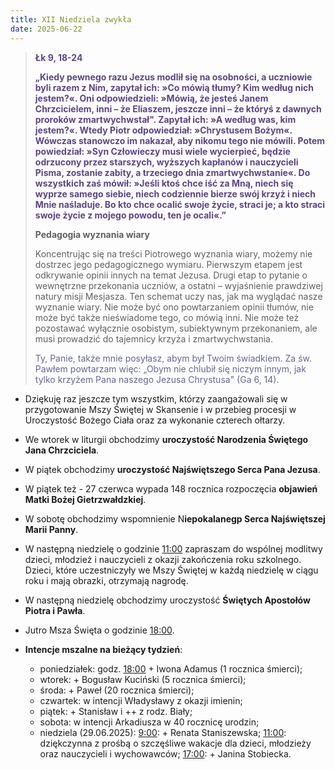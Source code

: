 ```yaml
---
title: XII Niedziela zwykła
date: 2025-06-22
---
```


> **<span style="color: #5D4587;">Łk 9, 18-24 </span>**
>
> **<span style="color: #5D4587;">„Kiedy pewnego razu Jezus modlił się na osobności, a uczniowie byli razem z Nim, zapytał ich: »Co mówią tłumy? Kim według nich jestem?«. Oni odpowiedzieli: »Mówią, że jesteś Janem Chrzcicielem, inni – że Eliaszem, jeszcze inni – że któryś z dawnych proroków zmartwychwstał". Zapytał ich: »A według was, kim jestem?«. Wtedy Piotr odpowiedział: »Chrystusem Bożym«. Wówczas stanowczo im nakazał, aby nikomu tego nie mówili. Potem powiedział: »Syn Człowieczy musi wiele wycierpieć, będzie odrzucony przez starszych, wyższych kapłanów i nauczycieli Pisma, zostanie zabity, a trzeciego dnia zmartwychwstanie«. Do wszystkich zaś mówił: »Jeśli ktoś chce iść za Mną, niech się wyprze samego siebie, niech codziennie bierze swój krzyż i niech Mnie naśladuje. Bo kto chce ocalić swoje życie, straci je; a kto straci swoje życie z mojego powodu, ten je ocali«.”</span>**
>
>
>
> **Pedagogia wyznania wiary**
>
> Koncentrując się na treści Piotrowego wyznania wiary, możemy nie dostrzec jego pedagogicznego wymiaru. Pierwszym etapem jest odkrywanie opinii innych na temat Jezusa. Drugi etap to pytanie o wewnętrzne przekonania uczniów, a ostatni – wyjaśnienie prawdziwej natury misji Mesjasza. Ten schemat uczy nas, jak ma wyglądać nasze wyznanie wiary. Nie może być ono powtarzaniem opinii tłumów, nie może być także nieświadome tego, co mówią inni. Nie może też pozostawać wyłącznie osobistym, subiektywnym przekonaniem, ale musi prowadzić do tajemnicy krzyża i zmartwychwstania.
>
> <span style="color: #666699;">Ty, Panie, także mnie posyłasz, abym był Twoim świadkiem. Za św. Pawłem powtarzam więc: „Obym nie chlubił się niczym innym, jak tylko krzyżem Pana naszego Jezusa Chrystusa" (Ga 6, 14).
> &nbsp;

- Dziękuję raz jeszcze tym wszystkim, którzy zaangażowali się w przygotowanie Mszy Świętej w Skansenie i w przebieg procesji w Uroczystość Bożego Ciała oraz za wykonanie czterech ołtarzy.

- We wtorek w liturgii obchodzimy **uroczystość Narodzenia Świętego Jana Chrzciciela**.

- W piątek obchodzimy **uroczystość Najświętszego Serca Pana Jezusa**.

- W piątek też - 27 czerwca wypada 148 rocznica rozpoczęcia **objawień Matki Bożej Gietrzwałdzkiej**.

- W sobotę obchodzimy wspomnienie N**iepokalanegp Serca Najświętszej Marii Panny**.

- W następną  niedzielę o godzinie <u>11:00</u> zapraszam do wspólnej modlitwy dzieci, młodzież i nauczycieli z okazji  zakończenia roku szkolnego. Dzieci, które uczestniczyły we Mszy Świętej w każdą niedzielę w ciągu roku i mają obrazki, otrzymają nagrodę.

- W następną niedzielę obchodzimy uroczystość **Świętych Apostołów Piotra i Pawła**.

- Jutro Msza Święta o godzinie <u>18:00</u>.

- **Intencje mszalne na bieżący tydzień**:
  - poniedziałek: godz. <u>18:00</u> + Iwona Adamus (1 rocznica śmierci);
  - wtorek: + Bogusław Kuciński (5 rocznica śmierci);
  - środa: + Paweł (20 rocznica śmierci);
  - czwartek: w intencji Władysławy z okazji imienin;
  - piątek: + Stanisław i ++ z rodz. Biały;
  - sobota: w intencji Arkadiusza w 40 rocznicę urodzin;
  - niedziela (29.06.2025): <u>9:00</u>: + Renata Staniszewska; <u>11:00</u>: dziękczynna z prośbą o szczęśliwe wakacje dla dzieci, młodzieży oraz nauczycieli i wychowawców; <u>17:00</u>: + Janina Stobiecka.
